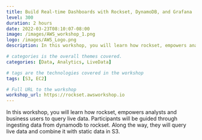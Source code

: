 ```yaml
---
title: Build Real-time Dashboards with Rockset, DynamoDB, and Grafana
level: 300
duration: 2 hours
date: 2022-03-23T08:10:07-08:00
image: /images/AWS_workshop_1.png
logo: /images/AWS_Logo.png
description: In this workshop, you will learn how rockset, empowers analysts and business users to query live data. 

# categories is the overall themes covered. 
categories: [Data, Analytics, LiveData]

# tags are the technologies covered in the workshop
tags: [S3, EC2]

# Full URL to the workshop
workshop_url: https://rockset.awsworkshop.io
---
```

In this workshop, you will learn how rockset, empowers analysts and business users to query live data. Participants will be guided through ingesting data from dynamodb to rockset. Along the way, they will query live data and combine it with static data in S3.
